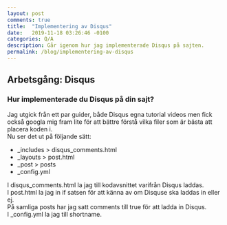 ```yaml
---
layout: post
comments: true
title:  "Implementering av Disqus"
date:   2019-11-18 03:26:46 -0100
categories: Q/A
description: Går igenom hur jag implementerade Disqus på sajten.
permalink: /blog/implementering-av-disqus
---
```

<div class="post-style">
    <h2><strong>Arbetsgång: Disqus</strong></h2>
    <h3>Hur implementerade du Disqus på din sajt?</h3>
    <p>Jag utgick från ett par guider, både Disqus egna tutorial videos men fick också googla mig fram lite för att bättre förstå vilka filer som är bästa att placera koden i.<br>
    Nu ser det ut på följande sätt:</p>
    <ul>
        <li>_includes > disqus_comments.html</li>
        <li>_layouts > post.html</li>
        <li>_post > posts</li>
        <li>_config.yml</li>
    </ul>
    <p>I disqus_comments.html la jag till kodavsnittet varifrån Disqus laddas.<br>
    I post.html la jag in if satsen för att känna av om Disquse ska laddas in eller ej.<br>
    På samliga posts har jag satt comments till true för att ladda in Disqus.<br>
    I _config.yml la jag till shortname.</p>
</div>